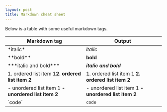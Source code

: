 ```yaml
---
layout: post
title: Markdown cheat sheet
---
```


Below is a table with some useful markdown tags.

| Markdown tag | Output
| ------------ | ------ |
| \*italic\* | *italic* |
| \*\*bold\*\* | **bold** |
| \*\*\*italic and bold\*\*\* | ***italic and bold*** |
| 1\. ordered list item 1<b>2\. ordered list item 2 | 1. ordered list item 1<b> 2. ordered list item 2|
| \- unordered list item 1<b> \- unordered list item 2| - unordered list item 1<b> - unordered list item 2|
| \`code\` | `code` |
